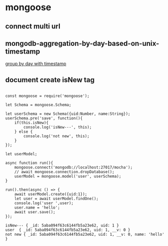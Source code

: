 # mongoose

## connect multi url


## mongodb-aggregation-by-day-based-on-unix-timestamp

[group by day with timestamp](https://stackoverflow.com/questions/33078773/mongodb-aggregation-by-day-based-on-unix-timestamp)

## document create isNew tag

```

const mongoose = require('mongoose');

let Schema = mongoose.Schema;

let userSchema = new Schema({uid:Number, name:String});
userSchema.pre('save', function(){
	if(this.isNew){
		console.log('isNew---', this);
	} else {
		console.log('not new', this);
	}
});

let userModel;

async function run(){
	mongoose.connect('mongodb://localhost:27017/mocha');
	// await mongoose.connection.dropDatabase();
	userModel = mongoose.model('user', userSchema);
}

run().then(async () => {
	await userModel.create({uid:1});
	let user = await userModel.findOne();
	console.log('user ',user);
	user.name = 'hello';
	await user.save();
});

isNew--- { _id: 5aba094f63c6144fb5a23e62, uid: 1 }
user  { _id: 5aba094f63c6144fb5a23e62, uid: 1, __v: 0 }
not new { _id: 5aba094f63c6144fb5a23e62, uid: 1, __v: 0, name: 'hello' }
```
